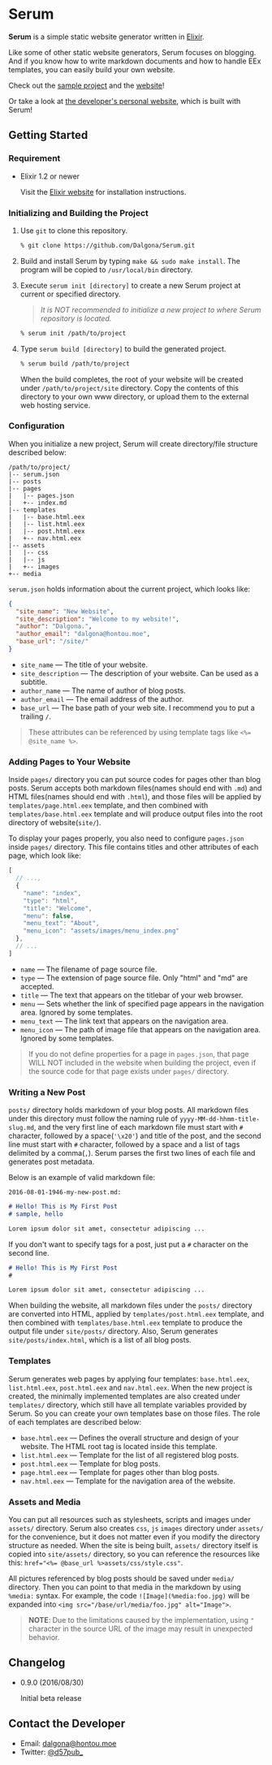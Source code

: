 # Serum

**Serum** is a simple static website generator written in [Elixir](http://elixir-lang.org).

Like some of other static website generators, Serum focuses on blogging. And if you know how to write markdown documents and how to handle EEx templates, you can easily build your own website.

Check out the [sample project](https://github.com/Dalgona/serum-sample) and the [website](http://include.iostream.kr/serum-sample)!

Or take a look at [the developer's personal website](https://dalgona.github.io), which is built with Serum!

## Getting Started

### Requirement

* Elixir 1.2 or newer

    Visit the [Elixir website](http://elixir-lang.org) for installation instructions.

### Initializing and Building the Project

1. Use `git` to clone this repository.

    ```sh
    % git clone https://github.com/Dalgona/Serum.git
    ```

2. Build and install Serum by typing `make && sudo make install`. The program will be copied to `/usr/local/bin` directory.

3. Execute `serum init [directory]` to create a new Serum project at current or specified directory.

    > *It is NOT recommended to initialize a new project to where Serum repository is located.*

    ```sh
    % serum init /path/to/project
    ```

4. Type `serum build [directory]` to build the generated project.

    ```sh
    % serum build /path/to/project
    ```

    When the build completes, the root of your website will be created under `/path/to/project/site` directory. Copy the contents of this directory to your own www directory, or upload them to the external web hosting service.

### Configuration

When you initialize a new project, Serum will create directory/file structure described below:

```text
/path/to/project/
|-- serum.json
|-- posts
|-- pages
|   |-- pages.json
|   +-- index.md
|-- templates
|   |-- base.html.eex
|   |-- list.html.eex
|   |-- post.html.eex
|   +-- nav.html.eex
|-- assets
|   |-- css
|   |-- js
|   +-- images
+-- media
```

`serum.json` holds information about the current project, which looks like:

```json
{
  "site_name": "New Website",
  "site_description": "Welcome to my website!",
  "author": "Dalgona.",
  "author_email": "dalgona@hontou.moe",
  "base_url": "/site/"
}
```

* `site_name` &mdash; The title of your website.
* `site_description` &mdash; The description of your website. Can be used as a subtitle.
* `author_name` &mdash; The name of author of blog posts.
* `author_email` &mdash; The email address of the author.
* `base_url` &mdash; The base path of your web site. I recommend you to put a trailing `/`.

> These attributes can be referenced by using template tags like `<%= @site_name %>`.

### Adding Pages to Your Website

Inside `pages/` directory you can put source codes for pages other than blog posts. Serum accepts both markdown files(names should end with `.md`) and HTML files(names should end with `.html`), and those files will be applied by `templates/page.html.eex` template, and then combined with `templates/base.html.eex` template and will produce output files into the root directory of website(`site/`).

To display your pages properly, you also need to configure `pages.json` inside `pages/` directory. This file contains titles and other attributes of each page, which look like:

```js
[
  // ...,
  {
    "name": "index",
    "type": "html",
    "title": "Welcome",
    "menu": false,
    "menu_text": "About",
    "menu_icon": "assets/images/menu_index.png"
  },
  // ...
]
```

* `name` &mdash; The filename of page source file.
* `type` &mdash; The extension of page source file. Only "html" and "md" are accepted.
* `title` &mdash; The text that appears on the titlebar of your web browser.
* `menu` &mdash; Sets whether the link of specified page appears in the navigation area. Ignored by some templates.
* `menu_text` &mdash; The link text that appears on the navigation area.
* `menu_icon` &mdash; The path of image file that appears on the navigation area. Ignored by some templates.

> If you do not define properties for a page in `pages.json`, that page WILL NOT included in the website when building the project, even if the source code for that page exists under `pages/` directory.

### Writing a New Post

`posts/` directory holds markdown of your blog posts. All markdown files under this directory must follow the naming rule of `yyyy-MM-dd-hhmm-title-slug.md`, and the very first line of each markdown file must start with `#` character, followed by a space(`'\x20'`) and title of the post, and the second line must start with `#` character, followed by a space and a list of tags delimited by a comma(`,`). Serum parses the first two lines of each file and generates post metadata.

Below is an example of valid markdown file:

`2016-08-01-1946-my-new-post.md:`

```markdown
# Hello! This is My First Post
# sample, hello

Lorem ipsum dolor sit amet, consectetur adipiscing ...
```

If you don't want to specify tags for a post, just put a `#` character on the second line.

```markdown
# Hello! This is My First Post
#

Lorem ipsum dolor sit amet, consectetur adipiscing ...
```

When building the website, all markdown files under the `posts/` directory are converted into HTML, applied by `templates/post.html.eex` template, and then combined with `templates/base.html.eex` template to produce the output file under `site/posts/` directory. Also, Serum generates `site/posts/index.html`, which is a list of all blog posts.

### Templates

Serum generates web pages by applying four templates: `base.html.eex`, `list.html.eex`, `post.html.eex` and `nav.html.eex`. When the new project is created, the minimally implemented templates are also created under `templates/` directory, which still have all template variables provided by Serum. So you can create your own templates base on those files. The role of each templates are described below:

* `base.html.eex` &mdash; Defines the overall structure and design of your website. The HTML root tag is located inside this template.
* `list.html.eex` &mdash; Template for the list of all registered blog posts.
* `post.html.eex` &mdash; Template for blog posts.
* `page.html.eex` &mdash; Template for pages other than blog posts.
* `nav.html.eex` &mdash; Template for the navigation area of the website.

### Assets and Media

You can put all resources such as stylesheets, scripts and images under `assets/` directory. Serum also creates `css`, `js` `images` directory under `assets/` for the convenience, but it does not matter even if you modify the directory structure as needed. When the site is being built, `assets/` directory itself is copied into `site/assets/` directory, so you can reference the resources like this: `href="<%= @base_url %>assets/css/style.css"`.

All pictures referenced by blog posts should be saved under `media/` directory. Then you can point to that media in the markdown by using `%media:` syntax. For example, the code `![Image](%media:foo.jpg)` will be expanded into `<img src="/base/url/media/foo.jpg" alt="Image">`.

> **NOTE**: Due to the limitations caused by the implementation, using `"` character in the source URL of the image may result in unexpected behavior.

## Changelog

* 0.9.0 (2016/08/30)

    Initial beta release

## Contact the Developer

* Email: <dalgona@hontou.moe>
* Twitter: [@d57pub_](https://twitter.com/d57pub_)
